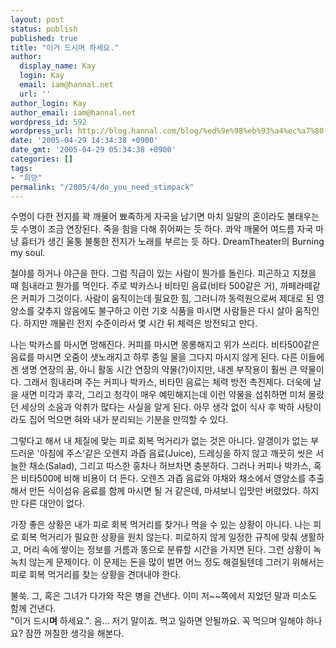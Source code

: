 ```yaml
---
layout: post
status: publish
published: true
title: "이거 드시며 하세요."
author:
  display_name: Kay
  login: Kay
  email: iam@hannal.net
  url: ''
author_login: Kay
author_email: iam@hannal.net
wordpress_id: 592
wordpress_url: http://blog.hannal.com/blog/%ed%9e%98%eb%93%a4%ec%a7%80-%ec%9d%b4%ea%b1%b0%eb%9d%bc%eb%8f%84-%eb%a8%b9%ea%b3%a0-%ed%9e%98%eb%82%b4/
date: '2005-04-29 14:34:38 +0900'
date_gmt: '2005-04-29 05:34:38 +0900'
categories: []
tags:
- "희망"
permalink: "/2005/4/do_you_need_stimpack"
---
```

<p>수명이 다한 전지를 꽉 깨물어 뾰족하게 자국을 남기면 마치 일말의 혼이라도 불태우는 듯 수명이 조금 연장된다. 죽을 힘을 다해 쥐어짜는 듯 하다. 콰악 깨물어 여드름 자국 마냥 흉터가 생긴 울퉁 불퉁한 전지가 노래를 부르는 듯 하다. DreamTheater의 Burning my soul.</p>
<p>철야를 하거나 야근을 한다. 그럼 직급이 있는 사람이 뭔가를 돌린다. 피곤하고 지쳤을 때 힘내라고 뭔가를 먹인다. 주로 박카스나 비타민 음료(비타 500같은 거), 까페라떼같은 커피가 그것이다. 사람이 움직이는데 필요한 힘, 그러니까 동력원으로써 제대로 된 영양소를 갖추지 않음에도 불구하고 이런 기호 식품을 마시면 사람들은 다시 살아 움직인다. 하지만 깨물린 전지 수준이라서 몇 시간 뒤 체력은 방전되고 만다.</p>
<p>나는 박카스를 마시면 멍해진다. 커피를 마시면 몽롱해지고 위가 쓰리다. 비타500같은 음료를 마시면 오줌이 샛노래지고 하루 종일 물을 그다지 마시지 않게 된다. 다른 이들에겐 생명 연장의 꿈, 아니 활동 시간 연장의 약물(?)이지만, 내겐 부작용이 훨씬 큰 약물이다. 그래서 힘내라며 주는 커피나 박카스, 비타민 음료는 체력 방전 촉진제다. 더욱에 날을 새면 미각과 후각, 그리고 청각이 매우 예민해지는데 이런 약물을 섭취하면 미처 몰랐던 세상의 소음과 악취가 많다는 사실을 알게 된다. 아무 생각 없이 식사 후 박하 사탕이라도 집어 먹으면 혀와 내가 분리되는 기분을 만끽할 수 있다.</p>
<p>그렇다고 해서 내 체질에 맞는 피로 회복 먹거리가 없는 것은 아니다. 알갱이가 없는 부드러운 '아침에 주스'같은 오렌지 과즙 음료(Juice), 드레싱을 하지 않고 깨끗히 씻은 서늘한 채소(Salad), 그리고 따스한 홍차나 허브차면 충분하다. 그러나 커피나 박카스, 혹은 비타500에 비해 비용이 더 든다. 오렌즈 과즙 음료와 야채와 채소에서 영양소를 추출해서 만든 식이섬유 음료를 함께 마시면 될 거 같은데, 마셔보니 입맛만 버렸었다. 하지만 다른 대안이 없다.</p>
<p>가장 좋은 상황은 내가 피로 회복 먹거리를 찾거나 먹을 수 있는 상황이 아니다. 나는 피로 회복 먹거리가 필요한 상황을 원치 않는다. 피로하지 않게 일정한 규칙에 맞춰 생활하고, 머리 속에 쌓이는 정보를 거름과 똥으로 분류할 시간을 가지면 된다. 그런 상황이 녹녹치 않는게 문제이다. 이 문제는 돈을 많이 벌면 어느 정도 해결될텐데 그러기 위해서는 피로 회복 먹거리를 찾는 상황을 견뎌내야 한다.</p>
<p>불쑥. 그, 혹은 그녀가 다가와 작은 병을 건낸다. 이미 저~~쪽에서 지었던 말과 미소도 함께 건낸다.<br />
"이거 드시<strong>며</strong> 하세요.". 음... 저기 말이죠. 먹고 일하면 안될까요. 꼭 먹으며 일해야 하나요? 잠깐 꺼칠한 생각을 해본다.</p>
